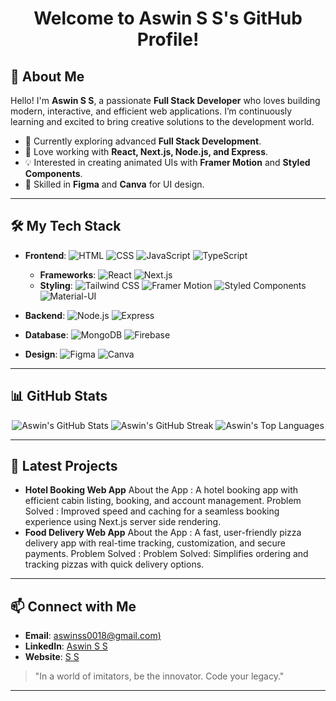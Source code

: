 <h1 align="center">Welcome to Aswin S S's GitHub Profile!</h1>



## 👋 About Me
Hello! I'm **Aswin S S**, a passionate **Full Stack Developer** who loves building modern, interactive, and efficient web applications. I’m continuously learning and excited to bring creative solutions to the development world.

- 🌱 Currently exploring advanced **Full Stack Development**.
- 🚀 Love working with **React, Next.js, Node.js, and Express**.
- 💡 Interested in creating animated UIs with **Framer Motion** and **Styled Components**.
- 🎨 Skilled in **Figma** and **Canva** for UI design.

---

## 🛠️ My Tech Stack

- **Frontend**: ![HTML](https://img.shields.io/badge/-HTML-E34F26?logo=html5&logoColor=white) ![CSS](https://img.shields.io/badge/-CSS-1572B6?logo=css3&logoColor=white) ![JavaScript](https://img.shields.io/badge/-JavaScript-F7DF1E?logo=javascript&logoColor=black) ![TypeScript](https://img.shields.io/badge/-TypeScript-007ACC?logo=typescript&logoColor=white)
  - **Frameworks**: ![React](https://img.shields.io/badge/-React-61DAFB?logo=react&logoColor=black) ![Next.js](https://img.shields.io/badge/-Next.js-000000?logo=next.js&logoColor=white)
  - **Styling**: ![Tailwind CSS](https://img.shields.io/badge/-TailwindCSS-38B2AC?logo=tailwind-css&logoColor=white) ![Framer Motion](https://img.shields.io/badge/-Framer_Motion-007ACC?logo=framer) ![Styled Components](https://img.shields.io/badge/-Styled_Components-DB7093?logo=styled-components) ![Material-UI](https://img.shields.io/badge/-MUI-007FFF?logo=mui&logoColor=white)

- **Backend**: ![Node.js](https://img.shields.io/badge/-Node.js-339933?logo=node.js&logoColor=white) ![Express](https://img.shields.io/badge/-Express-000000?logo=express&logoColor=white)
- **Database**: ![MongoDB](https://img.shields.io/badge/-MongoDB-47A248?logo=mongodb&logoColor=white) ![Firebase](https://img.shields.io/badge/-Firebase-FFCA28?logo=firebase&logoColor=black)

- **Design**: ![Figma](https://img.shields.io/badge/-Figma-F24E1E?logo=figma&logoColor=white) ![Canva](https://img.shields.io/badge/-Canva-00C4CC?logo=canva&logoColor=white)

---

## 📊 GitHub Stats

<p align="center">
  <img src="https://github-readme-stats.vercel.app/api?username=aswinss18&show_icons=true&theme=radical" alt="Aswin's GitHub Stats" />
  <img src="https://github-readme-streak-stats.herokuapp.com/?user=aswinss18&theme=radical" alt="Aswin's GitHub Streak" />
  <img src="https://github-readme-stats.vercel.app/api/top-langs/?username=aswinss18&layout=compact&theme=radical" alt="Aswin's Top Languages" />
</p>

---

## 🚀 Latest Projects
- **Hotel Booking Web App**
About the App : A hotel booking app with efficient cabin listing, booking, and account
management.
Problem Solved : Improved speed and caching for a seamless booking experience using
Next.js server side rendering.
- **Food Delivery Web App**
About the App : A fast, user-friendly pizza delivery app with real-time tracking,
customization, and secure payments.
Problem Solved : Problem Solved: Simplifies ordering and tracking pizzas with quick
delivery options.

---

## 📫 Connect with Me
- **Email**: [aswinss0018@gmail.com)](mailto:aswinss0018@gmail.com)
- **LinkedIn**: [Aswin S S](https://www.linkedin.com/in/aswin-s-s-632405306/)
- **Website**: [S S](https://www.linkedin.com/in/aswin-s-s-632405306/)

> "In a world of imitators, be the innovator. Code your legacy."

---

